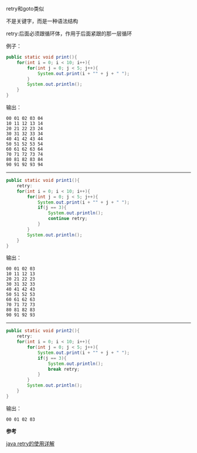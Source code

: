 retry和goto类似

不是关键字，而是一种语法结构

retry:后面必须跟循环体，作用于后面紧跟的那一层循环

例子：

```java
public static void print(){
    for(int i = 0; i < 10; i++){
        for(int j = 0; j < 5; j++){
            System.out.print(i + "" + j + " ");
        }
        System.out.println();
    }
}
```

输出：

```
00 01 02 03 04 
10 11 12 13 14 
20 21 22 23 24 
30 31 32 33 34 
40 41 42 43 44 
50 51 52 53 54 
60 61 62 63 64 
70 71 72 73 74 
80 81 82 83 84 
90 91 92 93 94 
```

------

```Java
public static void print1(){
    retry:
    for(int i = 0; i < 10; i++){
        for(int j = 0; j < 5; j++){
            System.out.print(i + "" + j + " ");
            if(j == 3){
                System.out.println();
                continue retry;
            }
        }
        System.out.println();
    }
}
```

输出：

```
00 01 02 03 
10 11 12 13 
20 21 22 23 
30 31 32 33 
40 41 42 43 
50 51 52 53 
60 61 62 63 
70 71 72 73 
80 81 82 83 
90 91 92 93 
```

------

```Java
public static void print2(){
    retry:
    for(int i = 0; i < 10; i++){
        for(int j = 0; j < 5; j++){
            System.out.print(i + "" + j + " ");
            if(j == 3){
                System.out.println();
                break retry;
            }
        }
        System.out.println();
    }
}
```

输出：

``` 
00 01 02 03 
```



**参考**

[java retry的使用详解](https://blog.csdn.net/evalsys/article/details/80843457)